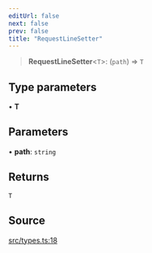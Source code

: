 ```yaml
---
editUrl: false
next: false
prev: false
title: "RequestLineSetter"
---
```


> **RequestLineSetter**\<`T`\>: (`path`) => `T`

## Type parameters

• **T**

## Parameters

• **path**: `string`

## Returns

`T`

## Source

[src/types.ts:18](https://github.com/eddienubes/sagetest/blob/c1a99be/src/types.ts#L18)
